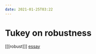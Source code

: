 ```yaml
---
date: 2021-01-25T03:22
---
```


# Tukey on robustness

[[[robust]]]
[essay](file::/home/roc/documents/pdf/euclid.aos.1043351251/pdf)
